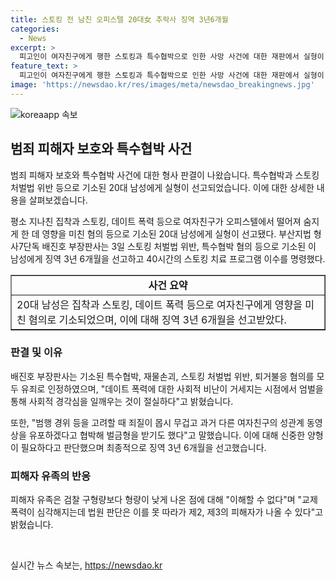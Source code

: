 ```yaml
---
title: 스토킹 전 남친 오피스텔 20대女 추락사 징역 3년6개월
categories:
  - News
excerpt: >
  피고인이 여자친구에게 행한 스토킹과 특수협박으로 인한 사망 사건에 대한 재판에서 실형이 선고됐다. 법원은 사회적 비난과 경각심을 일깨우기 위해 엄벌이 필요하다고 강조했으며, 특수협박 등 혐의를 유죄로 인정하고 징역 3년 6개월을 선고했다. 유족은 형량에 대한 불만을 표명하며 교제 폭력에 대한 심각성을 강조했다.
feature_text: >
  피고인이 여자친구에게 행한 스토킹과 특수협박으로 인한 사망 사건에 대한 재판에서 실형이 선고됐다. 법원은 사회적 비난과 경각심을 일깨우기 위해 엄벌이 필요하다고 강조했으며, 특수협박 등 혐의를 유죄로 인정하고 징역 3년 6개월을 선고했다. 유족은 형량에 대한 불만을 표명하며 교제 폭력에 대한 심각성을 강조했다.
image: 'https://newsdao.kr/res/images/meta/newsdao_breakingnews.jpg'
---
```


<p><img src="https://newsdao.kr/res/images/meta/newsdao_breakingnews.jpg" alt="koreaapp 속보" /></p>

<h2 data-ke-size="size26">범죄 피해자 보호와 특수협박 사건</h2>

<p>범죄 피해자 보호와 특수협박 사건에 대한 형사 판결이 나왔습니다. 특수협박과 스토킹 처벌법 위반 등으로 기소된 20대 남성에게 실형이 선고되었습니다. 이에 대한 상세한 내용을 살펴보겠습니다.</p>

<p data-ke-size="size16">평소 지나친 집착과 스토킹, 데이트 폭력 등으로 여자친구가 오피스텔에서 떨어져 숨지게 한 데 영향을 미친 혐의 등으로 기소된 20대 남성에게 실형이 선고됐다. 부산지법 형사7단독 배진호 부장판사는 3일 스토킹 처벌법 위반, 특수협박 혐의 등으로 기소된 이 남성에게 징역 3년 6개월을 선고하고 40시간의 스토킹 치료 프로그램 이수를 명령했다.</p>

<table style="width: 100%;" border="1">
<tbody>
<tr>
<td style="text-align: center; height: 17px;"><b>사건 요약</b></td>
</tr>
<tr>
<td style="text-align: left; height: 17px;">20대 남성은 집착과 스토킹, 데이트 폭력 등으로 여자친구에게 영향을 미친 혐의로 기소되었으며, 이에 대해 징역 3년 6개월을 선고받았다.</td>
</tr>
</tbody>
</table>

<h3 data-ke-size="size24">판결 및 이유</h3>

<p>배진호 부장판사는 기소된 특수협박, 재물손괴, 스토킹 처벌법 위반, 퇴거불응 혐의를 모두 유죄로 인정하였으며, "데이트 폭력에 대한 사회적 비난이 거세지는 시점에서 엄벌을 통해 사회적 경각심을 일깨우는 것이 절실하다"고 밝혔습니다.</p>

<p data-ke-size="size16">또한, "범행 경위 등을 고려할 때 죄질이 몹시 무겁고 과거 다른 여자친구의 성관계 동영상을 유포하겠다고 협박해 벌금형을 받기도 했다"고 말했습니다. 이에 대해 신중한 양형이 필요하다고 판단했으며 최종적으로 징역 3년 6개월을 선고했습니다.</p>

<h3 data-ke-size="size24">피해자 유족의 반응</h3>

<p>피해자 유족은 검찰 구형량보다 형량이 낮게 나온 점에 대해 "이해할 수 없다"며 "교제 폭력이 심각해지는데 법원 판단은 이를 못 따라가 제2, 제3의 피해자가 나올 수 있다"고 밝혔습니다.</p>

<p data-ke-size="size16">&nbsp;</p>
실시간 뉴스 속보는, <a href="https://newsdao.kr" rel="dofollow">https://newsdao.kr</a>


